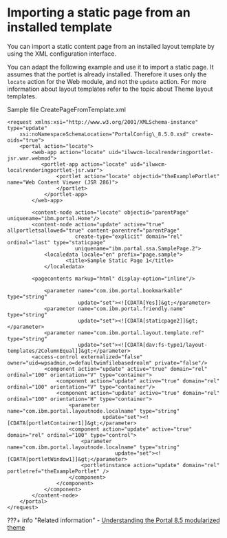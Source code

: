 # Importing a static page from an installed template

You can import a static content page from an installed layout template by using the XML configuration interface.

You can adapt the following example and use it to import a static page. It assumes that the portlet is already installed. Therefore it uses only the `locate` action for the Web module, and not the `update` action. For more information about layout templates refer to the topic about Theme layout templates.

Sample file CreatePageFromTemplate.xml

```
<request xmlns:xsi="http://www.w3.org/2001/XMLSchema-instance" type="update"
    xsi:noNamespaceSchemaLocation="PortalConfig\_8.5.0.xsd" create-oids="true">
    <portal action="locate">
        <web-app action="locate" uid="ilwwcm-localrenderingportlet-jsr.war.webmod">
           <portlet-app action="locate" uid="ilwwcm-localrenderingportlet-jsr.war">
                <portlet action="locate" objectid="theExamplePortlet" name="Web Content Viewer (JSR 286)">
                </portlet>
            </portlet-app>
        </web-app>

        <content-node action="locate" objectid="parentPage" uniquename="ibm.portal.Home"/>
        <content-node action="update" active="true" allportletsallowed="true" content-parentref="parentPage" 
                      create-type="explicit" domain="rel" ordinal="last" type="staticpage" 
                      uniquename="ibm.portal.ssa.SamplePage.2">
            <localedata locale="en" prefix="page.sample">
	               <title>Sample Static Page 1</title>
            </localedata>
	     
	    <pagecontents markup="html" display-option="inline"/>
	     
            <parameter name="com.ibm.portal.bookmarkable" type="string" 
                       update="set"><![CDATA[Yes]]&gt;</parameter>
            <parameter name="com.ibm.portal.friendly.name" type="string" 
                       update="set"><![CDATA[staticpage2]]&gt;</parameter>
            <parameter name="com.ibm.portal.layout.template.ref" type="string" 
                       update="set"><![CDATA[dav:fs-type1/layout-templates/2ColumnEqual]]&gt;</parameter>
	    <access-control externalized="false" owner="uid=wpsadmin,o=defaultwimfilebasedrealm" private="false"/>
            <component action="update" active="true" domain="rel" ordinal="100" orientation="V" type="container">
                <component action="update" active="true" domain="rel" ordinal="100" orientation="V" type="container"/>
                <component action="update" active="true" domain="rel" ordinal="100" orientation="H" type="container">
                    <parameter name="com.ibm.portal.layoutnode.localname" type="string" 
                               update="set"><![CDATA[portletContainer1]]&gt;</parameter>
                    <component action="update" active="true" domain="rel" ordinal="100" type="control">
                        <parameter name="com.ibm.portal.layoutnode.localname" type="string" 
                                   update="set"><![CDATA[portletWindow1]]&gt;</parameter>
                        <portletinstance action="update" domain="rel" portletref="theExamplePortlet" />
                    </component>
                </component>
            </component>
        </content-node>
    </portal>
</request>
```


???+ info "Related information"
    -   [Understanding the Portal 8.5 modularized theme](../../../../../themes_skins/portal85_modularized_theme/index.md)

